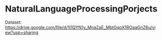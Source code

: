 # NaturalLanguageProcessingPorjects

Dataset: https://drive.google.com/file/d/1I1QYN1y_MnaZaE_MbtGqoX1ROaaGnZ6u/view?usp=sharing
